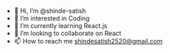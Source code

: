 - 👋 Hi, I’m @shinde-satish
- 👀 I’m interested in Coding
- 🌱 I’m currently learning React.js
- 💞️ I’m looking to collaborate on React
- 📫 How to reach me shindesatish2520@gmail.com

<!---
shinde-satish/shinde-satish is a ✨ special ✨ repository because its `README.md` (this file) appears on your GitHub profile.
You can click the Preview link to take a look at your changes.
--->
